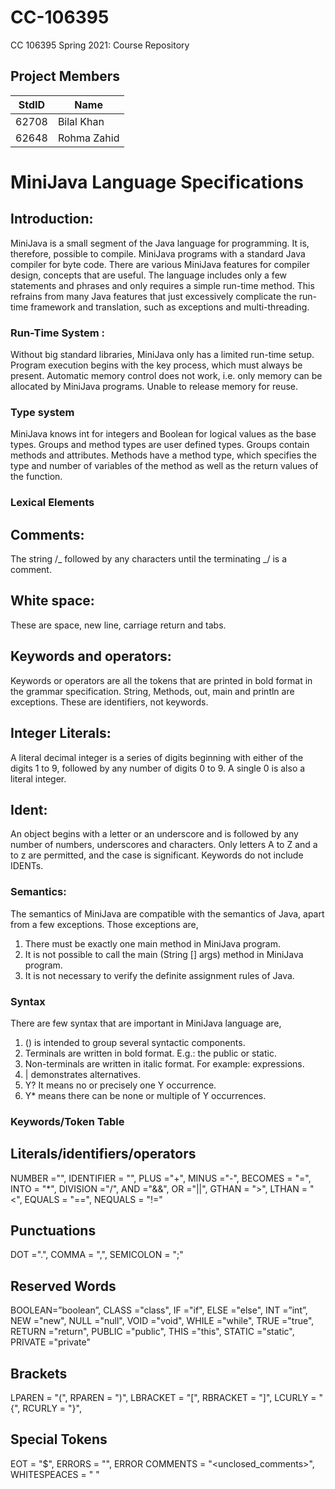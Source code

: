 # CC-106395

CC 106395 Spring 2021: Course Repository

## Project Members

| StdID | Name        |
| ----- | ----------- |
| 62708 | Bilal Khan  |
| 62648 | Rohma Zahid |

# MiniJava Language Specifications

## Introduction:

MiniJava is a small segment of the Java language for programming. It is, therefore, possible to compile. MiniJava programs with a standard Java compiler for byte code. There are various MiniJava features for compiler design, concepts that are useful. The language includes only a few statements and phrases and only requires a simple run-time method. This refrains from many Java features that just excessively complicate the run-time framework and translation, such as exceptions and multi-threading.

### Run-Time System :

Without big standard libraries, MiniJava only has a limited run-time setup. Program execution begins with the key process, which must always be present. Automatic memory control does not work, i.e. only memory can be allocated by MiniJava programs. Unable to release memory for reuse.

### Type system

MiniJava knows int for integers and Boolean for logical values as the base types. Groups and method types are user defined types. Groups contain methods and attributes. Methods have a method type, which specifies the type and number of variables of the method as well as the return values of the function.

### Lexical Elements

## Comments:

The string /_ followed by any characters until the terminating _/ is a comment.

## White space:

These are space, new line, carriage return and tabs.

## Keywords and operators:

Keywords or operators are all the tokens that are printed in bold format in the grammar specification. String, Methods, out, main and println are exceptions. These are identifiers, not keywords.

## Integer Literals:

A literal decimal integer is a series of digits beginning with either of the digits 1 to 9, followed by any number of digits 0 to 9. A single 0 is also a literal integer.

## Ident:

An object begins with a letter or an underscore and is followed by any number of numbers, underscores and characters. Only letters A to Z and a to z are permitted, and the case is significant. Keywords do not include IDENTs.

### Semantics:

The semantics of MiniJava are compatible with the semantics of Java, apart from a few exceptions. Those exceptions are,

1. There must be exactly one main method in MiniJava program.
2. It is not possible to call the main (String [] args) method in MiniJava program.
3. It is not necessary to verify the definite assignment rules of Java.



### Syntax
There are few syntax that are important in MiniJava language are, 
1.	() is intended to group several syntactic components.
2.	Terminals are written in bold format. E.g.: the public or static.
3.	Non-terminals are written in italic format. For example: expressions.
4.	| demonstrates alternatives.
5.	Y? It means no or precisely one Y occurrence. 
6.	Y* means there can be none or multiple of Y occurrences. 

### Keywords/Token Table 

## Literals/identifiers/operators 

NUMBER ="<num>", IDENTIFIER = "<identifier>", PLUS ="+", MINUS ="-", BECOMES = "=", INTO = "*", DIVISION ="/", AND ="&&", OR ="||", GTHAN = ">", LTHAN = "<", EQUALS = "==", NEQUALS = "!=" 

## Punctuations
DOT =".", COMMA = ",", SEMICOLON = ";"
## Reserved Words 
BOOLEAN=”boolean”, CLASS ="class", IF ="if", ELSE ="else", INT =”int”, NEW ="new", NULL ="null", VOID ="void", WHILE ="while", TRUE ="true", RETURN ="return", PUBLIC ="public", THIS ="this", STATIC ="static", PRIVATE ="private"
## Brackets 
LPAREN = "(", RPAREN = ")", LBRACKET = "[", RBRACKET = "]", LCURLY = "{", RCURLY =    "}",
## Special Tokens
EOT = "$", ERRORS = "<error>", ERROR COMMENTS = "<unclosed_comments>", WHITESPEACES = " "
